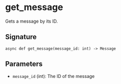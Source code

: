 # get_message

Gets a message by its ID.

## Signature

`async def get_message(message_id: int) -> Message`

## Parameters

- `message_id` (int): The ID of the message

